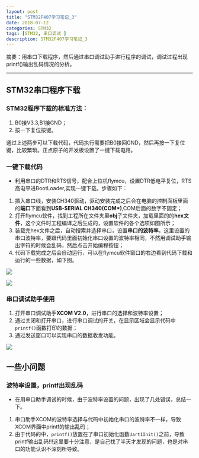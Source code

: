 ```yaml
---
layout: post
title: "STM32F407学习笔记_3"
date: 2018-07-12
categories: STM32
tags: [STM32, 串口调试 ]
description: STM32F407学习笔记_3
---
```


摘要：用串口下载程序，然后通过串口调试助手进行程序的调试，调试过程出现printf()输出乱码情况的分析。

---
## STM32串口程序下载

### STM32程序下载的标准方法：

1. B0接V3.3,B1接GND；
2. 按一下复位按键。

通过上述两步可以下载代码，代码执行需要把B0接回GND，然后再按一下复位键，比较繁琐。正点原子的开发板设置了一键下载电路。

### 一键下载代码

- 利用串口的DTR和RTS信号，配合上位机flymcu，设置DTR低电平复位，RTS高电平进BootLoader,实现一键下载。步骤如下：

1. 插入串口线，安装CH340驱动，驱动安装完成之后会在电脑的控制面板里面的**端口**下面看到**USB-SERIAL CH340(COM*)**,COM后面的数字不固定；
2. 打开flymcu软件，找到工程所在文件夹里**obj**子文件夹，加载里面的的**hex文件**，这个文件时工程编译之后生成的，设置软件的各个选项如图所示；
3. 装载完hex文件之后，自动搜索并选择串口，设置**串口的波特率**，这里设置的串口波特率，要跟代码里面初始化串口设置的波特率相同，不然用调试助手输出字符的时候会乱码，然后点击开始编程按钮；
4. 代码下载完成之后会自动运行，可以在flymcu软件窗口的右边看到代码下载和运行的一些数据，如下图。

![](http://oxt33qs1f.bkt.clouddn.com/STM32_3_CH340.png)

![](http://oxt33qs1f.bkt.clouddn.com/STM32_3_XCOM.png)

### 串口调试助手使用

1. 打开串口调试助手**XCOM V2.0**，进行串口的选择和波特率设置；
2. 通过关闭和打开串口，进行串口调试的开关，在显示区域会显示代码中```printf()```函数打印的数据；
3. 通过发送窗口可以实现串口的数据收发功能。

![](http://oxt33qs1f.bkt.clouddn.com/STM_3_FLYMCU.png)

## 一些小问题

### 波特率设置，printf出现乱码

- 在用串口助手调试的时候，由于波特率设置的问题，出现了几处错误，总结一下。

1. 串口助手XCOM的波特率选择与代码中初始化串口的波特率不一样，导致XCOM界面中printf的输出乱码；
2. 由于代码的中，```printf()```放置在了串口初始化函数```Uart1Init()```之前，导致printf输出乱码!!!这里要十分注意，是自己找了半天才发现的问题，也是对串口的功能认识不深刻所导致。
 
